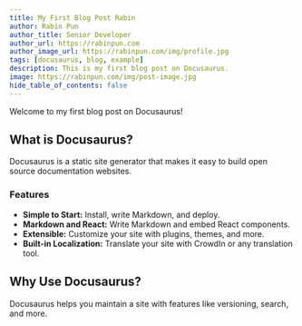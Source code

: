 ```yaml
---
title: My First Blog Post Rabin
author: Rabin Pun
author_title: Senior Developer
author_url: https://rabinpun.com
author_image_url: https://rabinpun.com/img/profile.jpg
tags: [docusaurus, blog, example]
description: This is my first blog post on Docusaurus.
image: https://rabinpun.com/img/post-image.jpg
hide_table_of_contents: false
---
```


Welcome to my first blog post on Docusaurus!

## What is Docusaurus?

Docusaurus is a static site generator that makes it easy to build open source documentation websites.

### Features

- **Simple to Start:** Install, write Markdown, and deploy.
- **Markdown and React:** Write Markdown and embed React components.
- **Extensible:** Customize your site with plugins, themes, and more.
- **Built-in Localization:** Translate your site with CrowdIn or any translation tool.

## Why Use Docusaurus?

Docusaurus helps you maintain a site with features like versioning, search, and more.
